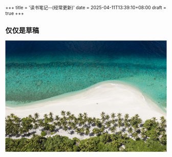 +++
title = '读书笔记--(经常更新)'
date = 2025-04-11T13:39:10+08:00
draft = true
+++


## 仅仅是草稿

![a3]( /images/a3.jpg )



